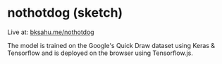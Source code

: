 # nothotdog (sketch)

Live at: [bksahu.me/nothotdog](http://bksahu.me/nothotdog/)

The model is trained on the Google's Quick Draw dataset using Keras & Tensorflow and is deployed on the browser using Tensorflow.js.
